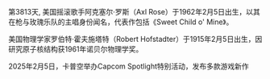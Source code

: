 第3813天, 美国摇滚歌手阿克塞尔·罗斯（Axl Rose）于1962年2月5日出生，以其在枪与玫瑰乐队的主唱身份闻名，代表作包括《Sweet Child o' Mine》。

美国物理学家罗伯特·霍夫施塔特（Robert Hofstadter）于1915年2月5日出生，因研究原子核结构获1961年诺贝尔物理学奖。

2025年2月5日，卡普空举办Capcom Spotlight特别活动，发布多款游戏新作
